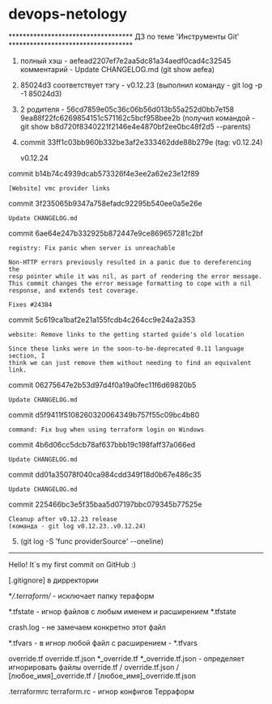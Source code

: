 # devops-netology
*********************************** ДЗ по теме 'Инструменты Git' ***********************************
1)  полный хэш  -  aefead2207ef7e2aa5dc81a34aedf0cad4c32545
    комментарий -  Update CHANGELOG.md
    (git show aefea)
    
2)  85024d3 соответствует тэгу - v0.12.23
    (выполнил команду - git log -p -1 85024d3)

3)  2 родителя - 56cd7859e05c36c06b56d013b55a252d0bb7e158 9ea88f22fc6269854151c571162c5bcf958bee2b
    (получил командой - git show b8d720f8340221f2146e4e4870bf2ee0bc48f2d5 --parents)

4)  commit 33ff1c03bb960b332be3af2e333462dde88b279e (tag: v0.12.24)
   
    v0.12.24

commit b14b74c4939dcab573326f4e3ee2a62e23e12f89

    [Website] vmc provider links

commit 3f235065b9347a758efadc92295b540ee0a5e26e

    Update CHANGELOG.md

commit 6ae64e247b332925b872447e9ce869657281c2bf

    registry: Fix panic when server is unreachable

    Non-HTTP errors previously resulted in a panic due to dereferencing the
    resp pointer while it was nil, as part of rendering the error message.
    This commit changes the error message formatting to cope with a nil
    response, and extends test coverage.

    Fixes #24384

commit 5c619ca1baf2e21a155fcdb4c264cc9e24a2a353

    website: Remove links to the getting started guide's old location

    Since these links were in the soon-to-be-deprecated 0.11 language section, I
    think we can just remove them without needing to find an equivalent link.

commit 06275647e2b53d97d4f0a19a0fec11f6d69820b5

    Update CHANGELOG.md

commit d5f9411f5108260320064349b757f55c09bc4b80

    command: Fix bug when using terraform login on Windows

commit 4b6d06cc5dcb78af637bbb19c198faff37a066ed

    Update CHANGELOG.md

commit dd01a35078f040ca984cdd349f18d0b67e486c35

    Update CHANGELOG.md

commit 225466bc3e5f35baa5d07197bbc079345b77525e

    Cleanup after v0.12.23 release
    (команда - git log v0.12.23..v0.12.24)

5)  (git log -S 'func providerSource' --oneline)



****************************************************************************************************
Hello! It`s my first commit on GitHub :)

[.gitignore] в дирректории

**/.terraform/* - исключает папку тераформ

*.tfstate - игнор файлов с любым именем и расширением *.tfstate

crash.log - не замечаем конкретно этот файл

*.tfvars - в игнор любой файл с расширением - *.tfvars

override.tf
override.tf.json
*_override.tf
*_override.tf.json  - определяет игнорировать файлы override.tf / override.tf.json / [любое_имя]_override.tf / [любое_имя]_override.tf.json

.terraformrc
terraform.rc   - игнор конфигов Терраформ
